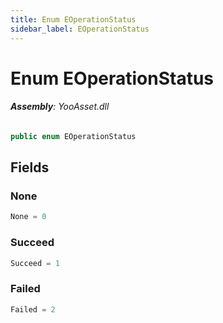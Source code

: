```yaml
---
title: Enum EOperationStatus
sidebar_label: EOperationStatus
---
```

# Enum EOperationStatus


###### **Assembly**: YooAsset.dll

```csharp title="Declaration"
public enum EOperationStatus
```
## Fields
### None


```csharp title="Declaration"
None = 0
```
### Succeed


```csharp title="Declaration"
Succeed = 1
```
### Failed


```csharp title="Declaration"
Failed = 2
```
